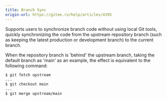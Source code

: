 ```yaml
---
title: Branch Sync
origin-url: https://gitee.ru/help/articles/4395
---
```



Supports users to synchronize branch code without using local Git tools, quickly synchronizing the code from the upstream repository branch (such as keeping the latest production or development branch) to the current branch.

When the repository branch is 'behind' the upstream branch, taking the default branch as 'main' as an example, the effect is equivalent to the following command:

```bash
$ git fetch upstream
...
$ git checkout main
...
$ git merge upstream/main
```